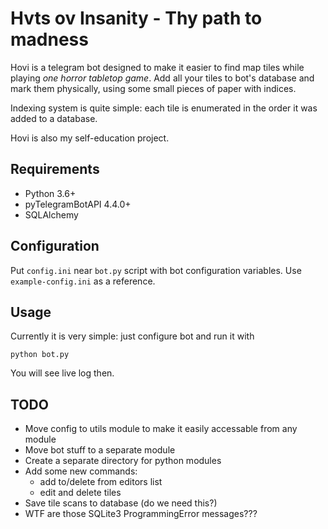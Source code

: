 # Hvts ov Insanity - Thy path to madness #
Hovi is a telegram bot designed to make it easier to find map tiles while
playing *one horror tabletop game*. Add all your tiles to bot's database and
mark them physically, using some small pieces of paper with indices.

Indexing system is quite simple: each tile is enumerated in the order it was
added to a database. 

Hovi is also my self-education project.

## Requirements ##
- Python 3.6+
- pyTelegramBotAPI 4.4.0+
- SQLAlchemy

## Configuration ##
Put `config.ini` near `bot.py` script with bot configuration variables. Use
`example-config.ini` as a reference. 

## Usage ##
Currently it is very simple: just configure bot and run it with
```
python bot.py
```
You will see live log then.

## TODO ##
- Move config to utils module to make it easily accessable from any module
- Move bot stuff to a separate module
- Create a separate directory for python modules 
- Add some new commands:
  - add to/delete from editors list
  - edit and delete tiles
- Save tile scans to database (do we need this?)
- WTF are those SQLite3 ProgrammingError messages???

